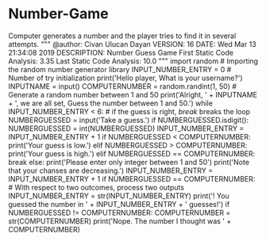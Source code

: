 # Number-Game
Computer generates a number and the player tries to find it in several attempts.
"""
@author: Civan Ulucan Dayan
VERSION: 16
DATE: Wed Mar 13 21:34:08 2019
DESCRIPTION: Number Guess Game
First Static Code Analysis: 3.35
Last Static Code Analysis: 10.0
"""
import random # Importing the random number generator library
INPUT_NUMBER_ENTRY = 0  # Number of try initialization
print('Hello player, What is your username?')
INPUTNAME = input()
COMPUTERNUMBER = random.randint(1, 50) # Generate a random number between 1 and 50
print('Alright, ' + INPUTNAME + ', we are all set, Guess the number between 1 and 50.')
while INPUT_NUMBER_ENTRY < 6: # if the guess is right, *break* breaks the loop
    NUMBERGUESSED = input('Take a guess.')
    if NUMBERGUESSED.isdigit():
        NUMBERGUESSED = int(NUMBERGUESSED)
        INPUT_NUMBER_ENTRY = INPUT_NUMBER_ENTRY + 1
        if NUMBERGUESSED < COMPUTERNUMBER:
            print('Your guess is low.')
        elif NUMBERGUESSED > COMPUTERNUMBER:
            print('Your guess is high.')
        elif NUMBERGUESSED == COMPUTERNUMBER:
            break
    else:
        print('Please enter only integer between 1 and 50')
        print('Note that your chanses are decreasing.')
        INPUT_NUMBER_ENTRY = INPUT_NUMBER_ENTRY + 1
if NUMBERGUESSED == COMPUTERNUMBER: # With respect to two outcomes, process two outputs
    INPUT_NUMBER_ENTRY = str(INPUT_NUMBER_ENTRY)
    print('! You guessed the number in ' + INPUT_NUMBER_ENTRY + ' guesses!')
if NUMBERGUESSED != COMPUTERNUMBER:
    COMPUTERNUMBER = str(COMPUTERNUMBER)
    print('Nope. The number I thought was ' + COMPUTERNUMBER)
